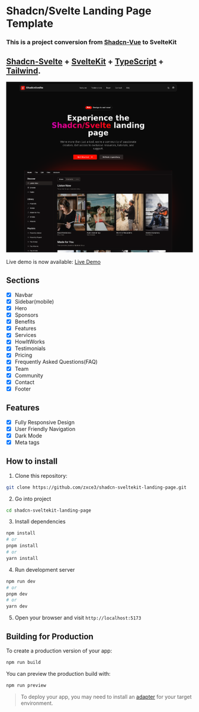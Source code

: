 # Shadcn/Svelte Landing Page Template

### This is a project conversion from <a href="https://github.com/leoMirandaa/shadcn-vue-landing-page" target="_blank">Shadcn-Vue</a> to SvelteKit

## <a href="https://www.shadcn-svelte.com/" target="_blank">Shadcn-Svelte</a> + <a href="https://kit.svelte.dev/" target="_blank">SvelteKit</a> + <a href="https://www.typescriptlang.org/" target="_blank">TypeScript</a> + <a href="https://tailwindcss.com/" target="_blank">Tailwind</a>.

![alt text](./static/demo-image.png)

Live demo is now available: <a href="https://shadcn-sveltekit-landing-page.zxce3.net" target="_blank">Live Demo</a>

## Sections

- [x] Navbar
- [x] Sidebar(mobile)
- [x] Hero
- [x] Sponsors
- [x] Benefits
- [x] Features
- [x] Services
- [x] HowItWorks
- [x] Testimonials
- [x] Pricing
- [x] Frequently Asked Questions(FAQ)
- [x] Team
- [x] Community
- [x] Contact
- [x] Footer

## Features

- [x] Fully Responsive Design
- [x] User Friendly Navigation
- [x] Dark Mode
- [x] Meta tags

## How to install

1. Clone this repository:

```bash
git clone https://github.com/zxce3/shadcn-sveltekit-landing-page.git
```

2. Go into project

```bash
cd shadcn-sveltekit-landing-page
```

3. Install dependencies

```bash
npm install
# or
pnpm install
# or
yarn install
```

4. Run development server

```bash
npm run dev
# or
pnpm dev
# or
yarn dev
```

5. Open your browser and visit `http://localhost:5173`

## Building for Production

To create a production version of your app:

```bash
npm run build
```

You can preview the production build with:

```bash
npm run preview
```

> To deploy your app, you may need to install an [adapter](https://kit.svelte.dev/docs/adapters) for your target environment.
